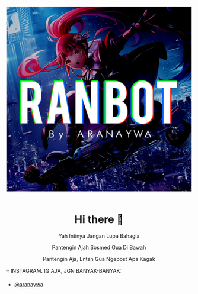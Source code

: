 <p align='center'><a href="https://github.com/aranaywa"><img height="500" src="https://github.com/aranaywa/aranaywa/blob/main/RANBOT.jpg?raw=true"></a>&nbsp;&nbsp;</p>

<h1  align='center'> Hi there 👋 </h1>

<p align='center'>  Yah Intinya Jangan Lupa Bahagia </p>

<p align='center'> Pantengin Ajah Sosmed Gua Di Bawah </p>

<p align='center'> Pantengin Aja, Entah Gua Ngepost Apa Kagak </p>

:star: INSTAGRAM. IG AJA, JGN BANYAK-BANYAK:
- [@aranaywa](https://instagram.com/aranaywa)

<!--
**aranaywa/aranaywa** is a ✨ _special_ ✨ repository because its `README.md` (this file) appears on your GitHub profile.

Here are some ideas to get you started:

- 🔭 I’m currently working on ...
- 🌱 I’m currently learning ...
- 👯 I’m looking to collaborate on ...
- 🤔 I’m looking for help with ...
- 💬 Ask me about ...
- 📫 How to reach me: ...
- 😄 Pronouns: ...
- ⚡ Fun fact: ...
-->
